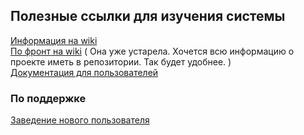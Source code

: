 ## Полезные ссылки для изучения системы

[Информация на wiki](https://wiki.yandex-team.ru/crm/)  
[По фронт на wiki](https://wiki.yandex-team.ru/crm/dev/ui/) ( Она уже устарела. Хочется всю информацию о проекте иметь в репозитории. Так будет удобнее. )  
[Документация для пользователей](https://doc.yandex-team.ru/CRM/crm-space/concepts/about.html)  

### По поддержке
[Заведение нового пользователя](https://wiki.yandex-team.ru/crm/dev/test/roles/#novyesotrudniki)

